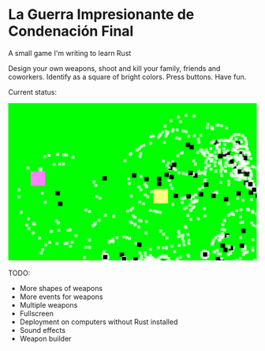 # La Guerra Impresionante de Condenación Final
A small game I'm writing to learn Rust

Design your own weapons, shoot and kill your family, friends and coworkers. Identify as a square of bright colors. Press buttons. Have fun.

Current status:

![Alt text](https://raw.githubusercontent.com/joelwkall/lgidcf/master/screenshots/screenshot%202016-05-26.png "2016-05-26")

TODO:

- More shapes of weapons
- More events for weapons
- Multiple weapons
- Fullscreen
- Deployment on computers without Rust installed
- Sound effects
- Weapon builder
